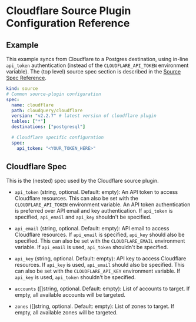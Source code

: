 # Cloudflare Source Plugin Configuration Reference

## Example

This example syncs from Cloudflare to a Postgres destination, using in-line `api_token` authentication (instead of the `CLOUDFLARE_API_TOKEN` environment variable). The (top level) source spec section is described in the [Source Spec Reference](https://www.cloudquery.io/docs/reference/source-spec).

```yml
kind: source
# Common source-plugin configuration
spec:
  name: cloudflare
  path: cloudquery/cloudflare
  version: "v2.2.7" # latest version of cloudflare plugin
  tables: ["*"]
  destinations: ["postgresql"]

  # Cloudflare specific configuration
  spec:
    api_token: "<YOUR_TOKEN_HERE>"
```

## Cloudflare Spec

This is the (nested) spec used by the Cloudflare source plugin.

- `api_token` (string, optional. Default: empty):
  An API token to access Cloudflare resources. This can also be set with the `CLOUDFLARE_API_TOKEN` environment variable. An API token authentication is preferred over API email and key authentication. If `api_token` is specified, `api_email` and `api_key` shouldn't be specified.

- `api_email` (string, optional. Default: empty):
  API email to access Cloudflare resources. If `api_email` is specified, `api_key` should also be specified. This can also be set with the `CLOUDFLARE_EMAIL` environment variable. If `api_email` is used, `api_token` shouldn't be specified.

- `api_key` (string, optional. Default: empty):
  API key to access Cloudflare resources. If `api_key` is used, `api_email` should also be specified. This can also be set with the `CLOUDFLARE_API_KEY` environment variable. If `api_key` is used, `api_token` shouldn't be specified.

- `accounts` ([]string, optional. Default: empty):
  List of accounts to target. If empty, all available accounts will be targeted.

- `zones` ([]string, optional. Default: empty):
  List of zones to target. If empty, all available zones will be targeted.

